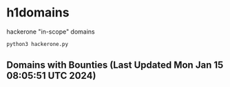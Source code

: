 # h1domains
hackerone "in-scope" domains

`python3 hackerone.py`
## Domains with Bounties (Last Updated Mon Jan 15 08:05:51 UTC 2024)
```

```
